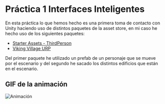 # Práctica 1 Interfaces Inteligentes

En esta práctica lo que hemos hecho es una primera toma de contacto con Unity haciendo uso de distintos paquetes de la asset store, en mi caso he hecho uso de los siguientes paquetes:

- [Starter Assets - ThirdPerson](https://assetstore.unity.com/packages/essentials/starter-assets-thirdperson-updates-in-new-charactercontroller-pa-196526)
- [Viking Village URP](https://assetstore.unity.com/packages/essentials/tutorial-projects/viking-village-urp-29140)

Del primer paquete he utilizado un prefab de un personaje que se mueve por el escenario y del segundo he sacado los distintos edificios que están en el escenario.

## GIF de la animación

![Animación](./P1_II.gif)